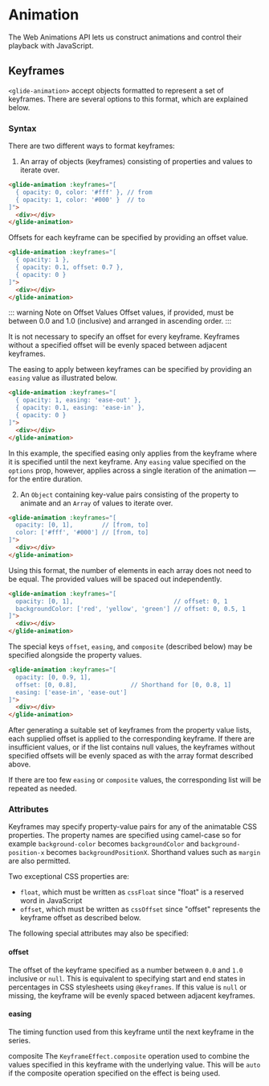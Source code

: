 # Animation

The Web Animations API lets us construct animations and control their playback with JavaScript.

## Keyframes

`<glide-animation>` accept objects formatted to represent a set of keyframes. There are several options to this format, which are explained below.

### Syntax

There are two different ways to format keyframes:

1. An array of objects (keyframes) consisting of properties and values to iterate over.

  ```html
  <glide-animation :keyframes="[
    { opacity: 0, color: '#fff' }, // from
    { opacity: 1, color: '#000' }  // to
  ]">
    <div></div>
  </glide-animation>
  ```

  Offsets for each keyframe can be specified by providing an offset value.

  ```html
  <glide-animation :keyframes="[
    { opacity: 1 },
    { opacity: 0.1, offset: 0.7 },
    { opacity: 0 }
  ]">
    <div></div>
  </glide-animation>
  ```

  ::: warning Note on Offset Values
  Offset values, if provided, must be between 0.0 and 1.0 (inclusive) and arranged in ascending order.
  :::

  It is not necessary to specify an offset for every keyframe. Keyframes without a specified offset will be evenly spaced between adjacent keyframes.

  The easing to apply between keyframes can be specified by providing an `easing` value as illustrated below.

  ```html
  <glide-animation :keyframes="[
    { opacity: 1, easing: 'ease-out' },
    { opacity: 0.1, easing: 'ease-in' },
    { opacity: 0 }
  ]">
    <div></div>
  </glide-animation>
  ```

  In this example, the specified easing only applies from the keyframe where it is specified until the next keyframe. Any `easing` value specified on the `options` prop, however, applies across a single iteration of the animation — for the entire duration.

2. An `Object` containing key-value pairs consisting of the property to animate and an `Array` of values to iterate over.

  ```html
  <glide-animation :keyframes="[
    opacity: [0, 1],        // [from, to]
    color: ['#fff', '#000'] // [from, to]
  ]">
    <div></div>
  </glide-animation>
  ```

  Using this format, the number of elements in each array does not need to be equal. The provided values will be spaced out independently.

  ```html
  <glide-animation :keyframes="[
    opacity: [0, 1],                            // offset: 0, 1
    backgroundColor: ['red', 'yellow', 'green'] // offset: 0, 0.5, 1
  ]">
    <div></div>
  </glide-animation>
  ```

  The special keys `offset`, `easing`, and `composite` (described below) may be specified alongside the property values.

  ```html
  <glide-animation :keyframes="[
    opacity: [0, 0.9, 1],
    offset: [0, 0.8],               // Shorthand for [0, 0.8, 1]
    easing: ['ease-in', 'ease-out']
  ]">
    <div></div>
  </glide-animation>
  ```

  After generating a suitable set of keyframes from the property value lists, each supplied offset is applied to the corresponding keyframe. If there are insufficient values, or if the list contains null values, the keyframes without specified offsets will be evenly spaced as with the array format described above.

  If there are too few `easing` or `composite` values, the corresponding list will be repeated as needed.

### Attributes

Keyframes may specify property-value pairs for any of the animatable CSS properties. The property names are specified using camel-case so for example `background-color` becomes `backgroundColor` and `background-position-x` becomes `backgroundPositionX`. Shorthand values such as `margin` are also permitted.

Two exceptional CSS properties are:

- `float`, which must be written as `cssFloat` since "float" is a reserved word in JavaScript
- `offset`, which must be written as `cssOffset` since "offset" represents the keyframe offset as described below.

The following special attributes may also be specified:

#### offset
The offset of the keyframe specified as a number between `0.0` and `1.0` inclusive or `null`. This is equivalent to specifying start and end states in percentages in CSS stylesheets using `@keyframes`. If this value is `null` or missing, the keyframe will be evenly spaced between adjacent keyframes.

#### easing
The timing function used from this keyframe until the next keyframe in the series.

composite
The `KeyframeEffect.composite` operation used to combine the values specified in this keyframe with the underlying value. This will be `auto` if the composite operation specified on the effect is being used.
